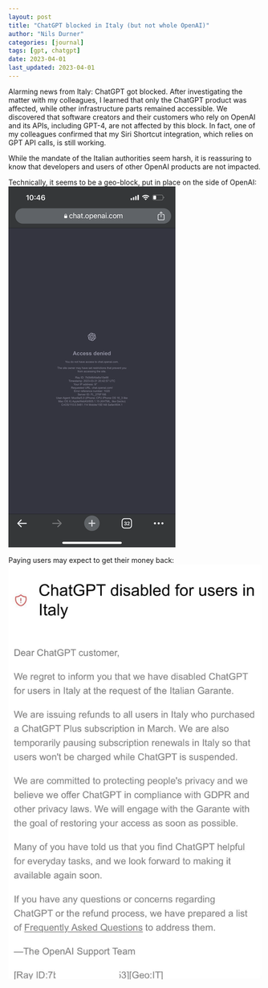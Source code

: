 ```yaml
---
layout: post
title: "ChatGPT blocked in Italy (but not whole OpenAI)"
author: "Nils Durner"
categories: [journal]
tags: [gpt, chatgpt]
date: 2023-04-01
last_updated: 2023-04-01
---
```


Alarming news from Italy: ChatGPT got blocked. After investigating the matter with my colleagues, I learned that only the ChatGPT product was affected, while other infrastructure parts remained accessible. We discovered that software creators and their customers who rely on OpenAI and its APIs, including GPT-4, are not affected by this block. In fact, one of my colleagues confirmed that my Siri Shortcut integration, which relies on GPT API calls, is still working.

While the mandate of the Italian authorities seem harsh, it is reassuring to know that developers and users of other OpenAI products are not impacted.

Technically, it seems to be a geo-block, put in place on the side of OpenAI:
![Geoblock of ChatGPT](assets/img/chatgpt-blocked-italy.png)

Paying users may expect to get their money back:
![Note from OpenAI to Italian customers](assets/img/chatgpt-blocked-note.jpg)